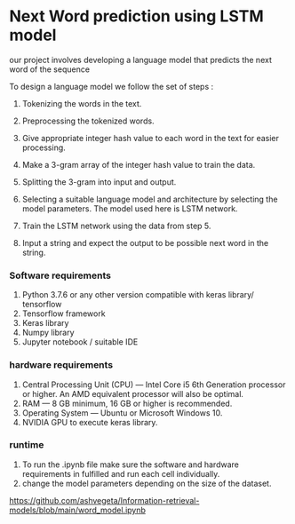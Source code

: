 # Next Word prediction using LSTM model

our project involves developing a language model that predicts the next word of the sequence 

To design a language model we follow the set of steps :


1. Tokenizing the words in the text.

2. Preprocessing the tokenized words.

3. Give appropriate integer hash value to each word in the text for
easier processing.

4. Make a 3-gram array of the integer hash value to train the data.

5. Splitting the 3-gram into input and output.

6. Selecting a suitable language model and architecture by selecting the
model parameters. The model used here is LSTM network.

7. Train the LSTM network using the data from step 5.

8. Input a string and expect the output to be possible next word in the
string.


<h3> Software requirements </h3>

1. Python 3.7.6 or any other version compatible with keras library/
tensorflow
2. Tensorflow framework
3. Keras library
4. Numpy library
5. Jupyter notebook / suitable IDE

<h3> hardware requirements </h3>

1. Central Processing Unit (CPU) — Intel Core i5 6th Generation processor
or higher. An AMD equivalent processor will also be optimal.
2. RAM — 8 GB minimum, 16 GB or higher is recommended.
3. Operating System — Ubuntu or Microsoft Windows 10.
4. NVIDIA GPU to execute keras library.

<h3> runtime </h3>

1. To run the .ipynb file make sure the software and hardware requirements in fulfilled and run each cell individually.
2. change the model parameters depending on the size of the dataset.


https://github.com/ashvegeta/Information-retrieval-models/blob/main/word_model.ipynb

